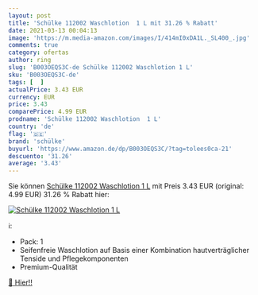 ```yaml
---
layout: post
title: 'Schülke 112002 Waschlotion  1 L mit 31.26 % Rabatt'
date: 2021-03-13 00:04:13
image: 'https://m.media-amazon.com/images/I/414mI0xDA1L._SL400_.jpg'
comments: true
category: ofertas
author: ring
slug: 'B003OEQS3C-de Schülke 112002 Waschlotion 1 L'
sku: 'B003OEQS3C-de'
tags: [  ]
actualPrice: 3.43 EUR
currency: EUR
price: 3.43
comparePrice: 4.99 EUR
prodname: 'Schülke 112002 Waschlotion  1 L'
country: 'de'
flag: '🇩🇪'
brand: 'schülke'
buyurl: 'https://www.amazon.de/dp/B003OEQS3C/?tag=tolees0ca-21'
descuento: '31.26'
average: '3.43'
---
```


Sie können [Schülke 112002 Waschlotion  1 L](https://www.amazon.de/dp/B003OEQS3C/?tag=tolees0ca-21) mit Preis 3.43 EUR (original: 4.99 EUR) 31.26 % Rabatt hier:

[![Schülke 112002 Waschlotion  1 L](https://m.media-amazon.com/images/I/414mI0xDA1L._SL400_.jpg)](https://www.amazon.de/dp/B003OEQS3C/?tag=tolees0ca-21)

ℹ️:

- Pack: 1
- Seifenfreie Waschlotion auf Basis einer Kombination hautverträglicher Tenside und Pflegekomponenten
- Premium-Qualität

[🛒 Hier!!](https://www.amazon.de/dp/B003OEQS3C/?tag=tolees0ca-21)
